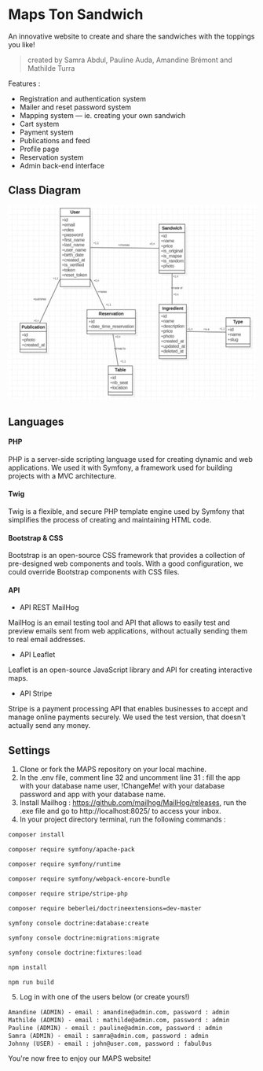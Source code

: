 # Maps Ton Sandwich
An innovative website to create and share the sandwiches with the toppings you like!

> created by Samra Abdul, Pauline Auda, Amandine Brémont and Mathilde Turra


Features : 
- Registration and authentication system
- Mailer and reset password system
- Mapping system — ie. creating your own sandwich
- Cart system
- Payment system
- Publications and feed 
- Profile page
- Reservation system
- Admin back-end interface

## Class Diagram

![protocole](public/documents/diagram/maps.PNG)

## Languages

#### PHP
PHP is a server-side scripting language used for creating dynamic and web applications. We used it with Symfony, a framework used for building projects with a MVC architecture. 

#### Twig 
Twig is a flexible, and secure PHP template engine used by Symfony that simplifies the process of creating and maintaining HTML code.

#### Bootstrap & CSS
Bootstrap is an open-source CSS framework that provides a collection of pre-designed web components and tools. With a good configuration, we could override Bootstrap components with CSS files.

#### API
- API REST MailHog

MailHog is an email testing tool and API that allows to easily test and preview emails sent from web applications, without actually sending them to real email addresses.

- API Leaflet

Leaflet is an open-source JavaScript library and API for creating interactive maps.

- API Stripe

Stripe is a payment processing API that enables businesses to accept and manage online payments securely. We used the test version, that doesn't actually send any money.

## Settings

1. Clone or fork the MAPS repository on your local machine.
2. In the .env file, comment line 32 and uncomment line 31 : fill the app with your database name user, !ChangeMe! with your database password and app with your database name.
3. Install Mailhog : https://github.com/mailhog/MailHog/releases, run the .exe file and go to http://localhost:8025/ to access your inbox.
4. In your project directory terminal, run the following commands : 
```console
composer install
```
```console
composer require symfony/apache-pack
```
```console
composer require symfony/runtime
```
```console
composer require symfony/webpack-encore-bundle
```
```console
composer require stripe/stripe-php
```
```console
composer require beberlei/doctrineextensions=dev-master
```
```console
symfony console doctrine:database:create
```
```console
symfony console doctrine:migrations:migrate
```
```console
symfony console doctrine:fixtures:load
```
```console
npm install
```
```console
npm run build
```

5. Log in with one of the users below (or create yours!)
```console
Amandine (ADMIN) - email : amandine@admin.com, password : admin
Mathilde (ADMIN) - email : mathilde@admin.com, password : admin
Pauline (ADMIN) - email : pauline@admin.com, password : admin
Samra (ADMIN) - email : samra@admin.com, password : admin
Johnny (USER) - email : john@user.com, password : fabul0us
```

You're now free to enjoy our MAPS website!
